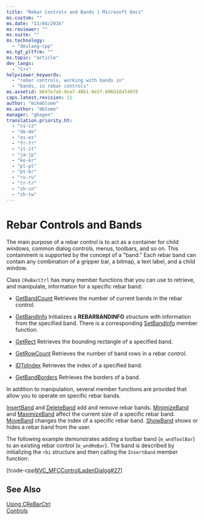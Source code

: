 ```yaml
---
title: "Rebar Controls and Bands | Microsoft Docs"
ms.custom: ""
ms.date: "11/04/2016"
ms.reviewer: ""
ms.suite: ""
ms.technology: 
  - "devlang-cpp"
ms.tgt_pltfrm: ""
ms.topic: "article"
dev_langs: 
  - "C++"
helpviewer_keywords: 
  - "rebar controls, working with bands in"
  - "bands, in rebar controls"
ms.assetid: b647e7a5-9ea7-48b1-8e5f-096d104748f0
caps.latest.revision: 11
author: "mikeblome"
ms.author: "mblome"
manager: "ghogen"
translation.priority.ht: 
  - "cs-cz"
  - "de-de"
  - "es-es"
  - "fr-fr"
  - "it-it"
  - "ja-jp"
  - "ko-kr"
  - "pl-pl"
  - "pt-br"
  - "ru-ru"
  - "tr-tr"
  - "zh-cn"
  - "zh-tw"
---
```

# Rebar Controls and Bands
The main purpose of a rebar control is to act as a container for child windows, common dialog controls, menus, toolbars, and so on. This containment is supported by the concept of a "band." Each rebar band can contain any combination of a gripper bar, a bitmap, a text label, and a child window.  
  
 Class `CReBarCtrl` has many member functions that you can use to retrieve, and manipulate, information for a specific rebar band:  
  
-   [GetBandCount](../mfc/reference/crebarctrl-class.md#crebarctrl__getbandcount) Retrieves the number of current bands in the rebar control.  
  
-   [GetBandInfo](../mfc/reference/crebarctrl-class.md#crebarctrl__getbandinfo) Initializes a **REBARBANDINFO** structure with information from the specified band. There is a corresponding [SetBandInfo](../mfc/reference/crebarctrl-class.md#crebarctrl__setbandinfo) member function.  
  
-   [GetRect](../mfc/reference/crebarctrl-class.md#crebarctrl__getrect) Retrieves the bounding rectangle of a specified band.  
  
-   [GetRowCount](../mfc/reference/crebarctrl-class.md#crebarctrl__getrowcount) Retrieves the number of band rows in a rebar control.  
  
-   [IDToIndex](../mfc/reference/crebarctrl-class.md#crebarctrl__idtoindex) Retrieves the index of a specified band.  
  
-   [GetBandBorders](../mfc/reference/crebarctrl-class.md#crebarctrl__getbandborders) Retrieves the borders of a band.  
  
 In addition to manipulation, several member functions are provided that allow you to operate on specific rebar bands.  
  
 [InsertBand](../mfc/reference/crebarctrl-class.md#crebarctrl__insertband) and [DeleteBand](../mfc/reference/crebarctrl-class.md#crebarctrl__deleteband) add and remove rebar bands. [MinimizeBand](../mfc/reference/crebarctrl-class.md#crebarctrl__minimizeband) and [MaximizeBand](../mfc/reference/crebarctrl-class.md#crebarctrl__maximizeband) affect the current size of a specific rebar band. [MoveBand](../mfc/reference/crebarctrl-class.md#crebarctrl__moveband) changes the index of a specific rebar band. [ShowBand](../mfc/reference/crebarctrl-class.md#crebarctrl__showband) shows or hides a rebar band from the user.  
  
 The following example demonstrates adding a toolbar band (`m_wndToolBar`) to an existing rebar control (`m_wndReBar`). The band is described by initializing the `rbi` structure and then calling the `InsertBand` member function:  
  
 [!code-cpp[NVC_MFCControlLadenDialog#27](../mfc/codesnippet/cpp/rebar-controls-and-bands_1.cpp)]  
  
## See Also  
 [Using CReBarCtrl](../mfc/using-crebarctrl.md)   
 [Controls](../mfc/controls-mfc.md)

